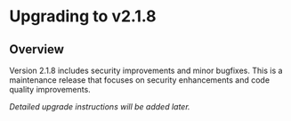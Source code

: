 # Upgrading to v2.1.8

## Overview

Version 2.1.8 includes security improvements and minor bugfixes. This is a maintenance release that focuses on security enhancements and code quality improvements.

_Detailed upgrade instructions will be added later._